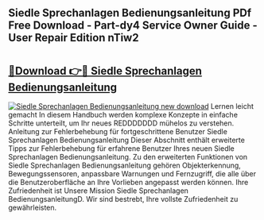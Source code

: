 ## Siedle Sprechanlagen Bedienungsanleitung PDf Free Download - Part-dy4 Service Owner Guide - User Repair Edition nTiw2

# <h2><a href="http://df3f1ni.blite.top/?on=Siedle+Sprechanlagen+Bedienungsanleitung">🔗Download 👉🔴 Siedle Sprechanlagen Bedienungsanleitung</a></h2>

[![Siedle Sprechanlagen Bedienungsanleitung new download](https://i.imgur.com/lujVjoI.png)](http://df3f1ni.blite.top/?on=Siedle+Sprechanlagen+Bedienungsanleitung)
Lernen leicht gemacht In diesem Handbuch werden komplexe Konzepte in einfache Schritte unterteilt, um Ihr neues REDDDDDDD mühelos zu verstehen. Anleitung zur Fehlerbehebung für fortgeschrittene Benutzer Siedle Sprechanlagen Bedienungsanleitung Dieser Abschnitt enthält erweiterte Tipps zur Fehlerbehebung für erfahrene Benutzer Ihres neuen Siedle Sprechanlagen Bedienungsanleitung. Zu den erweiterten Funktionen von Siedle Sprechanlagen Bedienungsanleitung gehören Objekterkennung, Bewegungssensoren, anpassbare Warnungen und Fernzugriff, die alle über die Benutzeroberfläche an Ihre Vorlieben angepasst werden können. Ihre Zufriedenheit ist Unsere Mission Siedle Sprechanlagen BedienungsanleitungD. Wir sind bestrebt, Ihre vollste Zufriedenheit zu gewährleisten.
